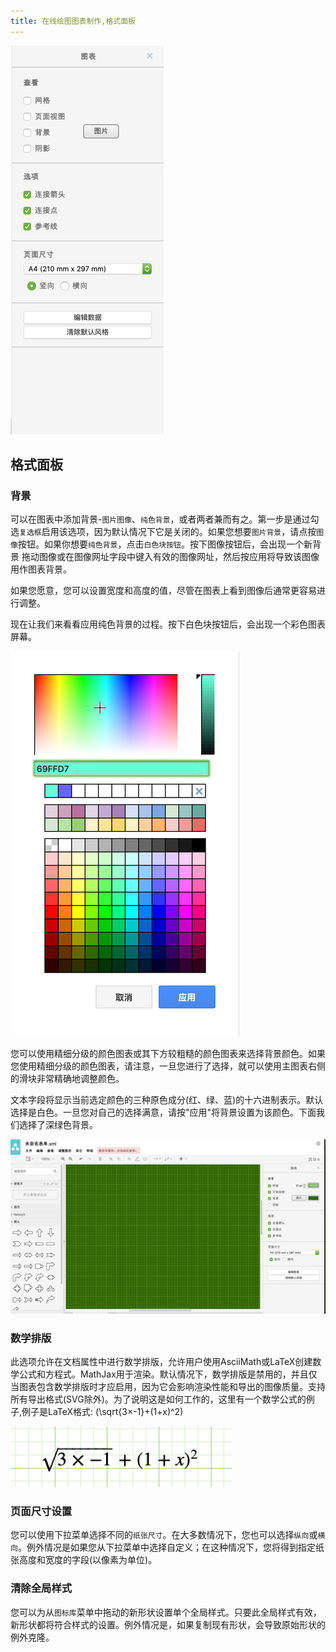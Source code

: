```yaml
---
title: 在线绘图图表制作,格式面板
---
```


 ![格式面板](/public/themes/freedgo/draw_formate.png "格式面板") 
 
## 格式面板
 
###	背景

可以在图表中添加背景-`图片图像`、`纯色背景`，或者两者兼而有之。第一步是通过勾选`复选框`启用该选项，因为默认情况下它是关闭的。如果您想要`图片背景`，请点按`图像`按钮。如果你想要`纯色背景`，点击`白色块按钮`。按下图像按钮后，会出现一个新背景
拖动图像或在图像网址字段中键入有效的图像网址，然后按应用将导致该图像用作图表背景。

如果您愿意，您可以设置宽度和高度的值，尽管在图表上看到图像后通常更容易进行调整。 

现在让我们来看看应用纯色背景的过程。按下白色块按钮后，会出现一个彩色图表屏幕。

![格式面板](/public/themes/freedgo/draw_formate1.png "格式面板") 


您可以使用精细分级的颜色图表或其下方较粗糙的颜色图表来选择背景颜色。如果您使用精细分级的颜色图表，请注意，一旦您进行了选择，就可以使用主图表右侧的滑块非常精确地调整颜色。

文本字段将显示当前选定颜色的三种原色成分(红、绿、蓝)的十六进制表示。默认选择是白色。一旦您对自己的选择满意，请按"应用"将背景设置为该颜色。下面我们选择了深绿色背景。

 ![背景](/public/themes/freedgo/draw_formate2.png "背景") 

###	数学排版

此选项允许在文档属性中进行数学排版，允许用户使用AsciiMath或LaTeX创建数学公式和方程式。MathJax用于渲染。默认情况下，数学排版是禁用的，并且仅当图表包含数学排版时才应启用，因为它会影响渲染性能和导出的图像质量。支持所有导出格式(SVG除外)。为了说明这是如何工作的，这里有一个数学公式的例子,例子是LaTeX格式: \(\sqrt{3×-1}+(1+x)^2\)

 ![数学排版](/public/themes/freedgo/draw_formate3.png "数学排版") 
  
###	页面尺寸设置

您可以使用下拉菜单选择不同的`纸张尺寸`。在大多数情况下，您也可以选择`纵向`或`横向`。例外情况是如果您从下拉菜单中选择自定义；在这种情况下，您将得到指定纸张高度和宽度的字段(以像素为单位)。

###	清除全局样式

您可以为从`图标库`菜单中拖动的新形状设置单个全局样式。只要此全局样式有效，新形状都将符合样式的设置。例外情况是，如果复制现有形状，会导致原始形状的例外克隆。
